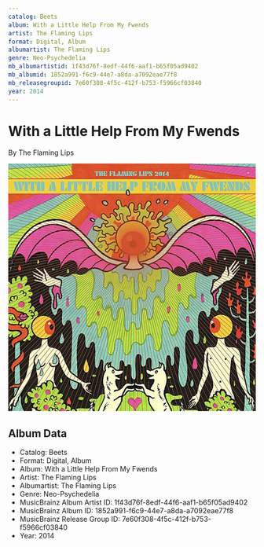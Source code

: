 ```yaml
---
catalog: Beets
album: With a Little Help From My Fwends
artist: The Flaming Lips
format: Digital, Album
albumartist: The Flaming Lips
genre: Neo-Psychedelia
mb_albumartistid: 1f43d76f-8edf-44f6-aaf1-b65f05ad9402
mb_albumid: 1852a991-f6c9-44e7-a8da-a7092eae77f8
mb_releasegroupid: 7e60f308-4f5c-412f-b753-f5966cf03840
year: 2014
---
```


# With a Little Help From My Fwends

By The Flaming Lips

![](../../assets/beetscovers/The_Flaming_Lips-With_a_Little_Help_From_My_Fwends.jpg)

## Album Data

- Catalog: Beets
- Format: Digital, Album
- Album: With a Little Help From My Fwends
- Artist: The Flaming Lips
- Albumartist: The Flaming Lips
- Genre: Neo-Psychedelia
- MusicBrainz Album Artist ID: 1f43d76f-8edf-44f6-aaf1-b65f05ad9402
- MusicBrainz Album ID: 1852a991-f6c9-44e7-a8da-a7092eae77f8
- MusicBrainz Release Group ID: 7e60f308-4f5c-412f-b753-f5966cf03840
- Year: 2014


